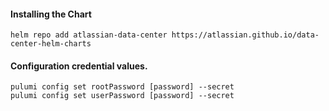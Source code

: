 #### Installing the Chart
```hcl
helm repo add atlassian-data-center https://atlassian.github.io/data-center-helm-charts
```

#### Configuration credential values.
```hcl
pulumi config set rootPassword [password] --secret
pulumi config set userPassword [password] --secret
```